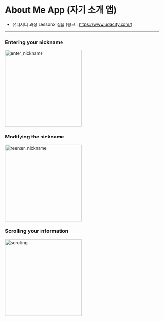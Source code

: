 # About Me App (자기 소개 앱)
  - 유다시티 과정 Lesson2 실습 (링크 : https://www.udacity.com/)

---

<h3> Entering your nickname </h3>
<img width="250" alt = "enter_nickname" src = "https://user-images.githubusercontent.com/64389362/92573190-60ce5900-f2c0-11ea-90d9-1da70043b60c.gif">

<h3> Modifying the nickname </h3>
<img width="250" alt = "reenter_nickname" src = "https://user-images.githubusercontent.com/64389362/92573886-5b254300-f2c1-11ea-8c1b-8000a183156f.gif">

<h3> Scrolling your information </h3>
<img width="250" alt = "scrolling" src = "https://user-images.githubusercontent.com/64389362/92573503-d9cdb080-f2c0-11ea-98fa-520d63540213.gif">
